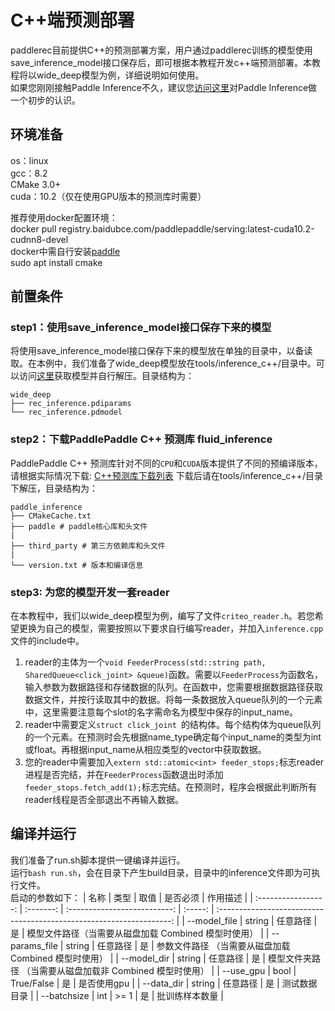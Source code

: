 # C++端预测部署
paddlerec目前提供C++的预测部署方案，用户通过paddlerec训练的模型使用save_inference_model接口保存后，即可根据本教程开发c++端预测部署。本教程将以wide_deep模型为例，详细说明如何使用。  
如果您刚刚接触Paddle Inference不久，建议您[访问这里](https://paddle-inference.readthedocs.io/en/latest/#)对Paddle Inference做一个初步的认识。

## 环境准备
os：linux  
gcc：8.2  
CMake 3.0+  
cuda：10.2（仅在使用GPU版本的预测库时需要）  

推荐使用docker配置环境：  
docker pull registry.baidubce.com/paddlepaddle/serving:latest-cuda10.2-cudnn8-devel  
docker中需自行安装[paddle](https://www.paddlepaddle.org.cn/)  
sudo apt install cmake

## 前置条件
### step1：使用save_inference_model接口保存下来的模型
将使用save_inference_model接口保存下来的模型放在单独的目录中，以备读取。在本例中，我们准备了wide_deep模型放在tools/inference_c++/目录中。可以访问[这里](https://paddlerec.bj.bcebos.com/wide_deep/wide_deep.tar)获取模型并自行解压。目录结构为：
```
wide_deep
├── rec_inference.pdiparams
└── rec_inference.pdmodel
```

### step2：下载PaddlePaddle C++ 预测库 fluid_inference
PaddlePaddle C++ 预测库针对不同的`CPU`和`CUDA`版本提供了不同的预编译版本，请根据实际情况下载:  [C++预测库下载列表](https://paddleinference.paddlepaddle.org.cn/user_guides/download_lib.html)
下载后请在tools/inference_c++/目录下解压，目录结构为：
```
paddle_inference
├── CMakeCache.txt 
├── paddle # paddle核心库和头文件
|
├── third_party # 第三方依赖库和头文件
|
└── version.txt # 版本和编译信息
```

### step3: 为您的模型开发一套reader
在本教程中，我们以wide_deep模型为例，编写了文件`criteo_reader.h`。若您希望更换为自己的模型，需要按照以下要求自行编写reader，并加入`inference.cpp`文件的include中。
1. reader的主体为一个`void FeederProcess(std::string path, SharedQueue<click_joint> &queue)`函数。需要以`FeederProcess`为函数名，输入参数为数据路径和存储数据的队列。在函数中，您需要根据数据路径获取数据文件，并按行读取其中的数据。将每一条数据放入queue队列的一个元素中，这里需要注意每个slot的名字需命名为模型中保存的input_name。
2. reader中需要定义`struct click_joint `的结构体。每个结构体为queue队列的一个元素。在预测时会先根据name_type确定每个input_name的类型为int或float。再根据input_name从相应类型的vector中获取数据。
3. 您的reader中需要加入`extern std::atomic<int> feeder_stops;`标志reader进程是否完结，并在`FeederProcess`函数退出时添加`feeder_stops.fetch_add(1);`标志完结。在预测时，程序会根据此判断所有reader线程是否全部退出不再输入数据。

## 编译并运行
我们准备了run.sh脚本提供一键编译并运行。  
运行`bash run.sh`，会在目录下产生build目录，目录中的inference文件即为可执行文件。  
启动的参数如下：
|        名称         |    类型    |             取值             | 是否必须 |                               作用描述                               |
| :-----------------: | :-------: | :--------------------------: | :-----: | :------------------------------------------------------------------: |
|       --model_file        |    string    |       任意路径         |    是    |                            模型文件路径（当需要从磁盘加载 Combined 模型时使用）                           |
|       --params_file        |    string    |       任意路径         |    是    |                            参数文件路径 （当需要从磁盘加载 Combined 模型时使用）                           |
|       --model_dir        |    string    |       任意路径         |    是    |                            模型文件夹路径 （当需要从磁盘加载非 Combined 模型时使用）                           |
|       --use_gpu        |    bool    |       True/False         |    是    |                            是否使用gpu                            |
|       --data_dir        |    string    |       任意路径         |    是    |                            测试数据目录                            |
|       --batchsize        |    int    |       >= 1         |    是    |                            批训练样本数量                            |
